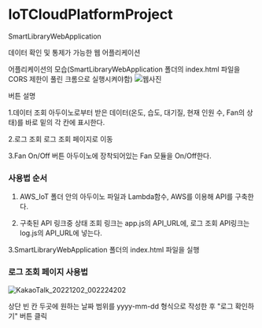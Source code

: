 # IoTCloudPlatformProject

SmartLibraryWebApplication
<p>데이터 확인 및 통제가 가능한 웹 어플리케이션</p>




어플리케이션의 모습(SmartLibraryWebApplication 폴더의 index.html 파일을 CORS 제한이 풀린 크롬으로 실행시켜야함)
![웹사진](https://user-images.githubusercontent.com/93112224/204965968-394a78a2-3a99-4f7b-aaa0-aa8e79400826.jpg)

버튼 설명

1.데이터 조회
아두이노로부터 받은 데이터(온도, 습도, 대기질, 현재 인원 수, Fan의 상태)를 바로 밑의 각 칸에 표시한다.

2.로그 조회
로그 조회 페이지로 이동

3.Fan On/Off 버튼
아두이노에 장착되어있는 Fan 모듈을 On/Off한다.



<h3>사용법 순서</h3>

1. AWS_IoT 폴더 안의 아두이노 파일과 Lambda함수, AWS를 이용해 API를 구축한다.

2. 구축된 API 링크중 상태 조회 링크는 app.js의 API_URL에, 로그 조회 API링크는 log.js의 API_URL에 넣는다.

3.SmartLibraryWebApplication 폴더의 index.html 파일을 실행



<h3>로그 조회 페이지 사용법</h3>

![KakaoTalk_20221202_002224202](https://user-images.githubusercontent.com/93112224/205477821-0fbe77ea-88bc-4e67-bf66-819eeae82688.jpg)

상단 빈 칸 두곳에 원하는 날짜 범위를 yyyy-mm-dd 형식으로 작성한 후 "로그 확인하기" 버튼 클릭

